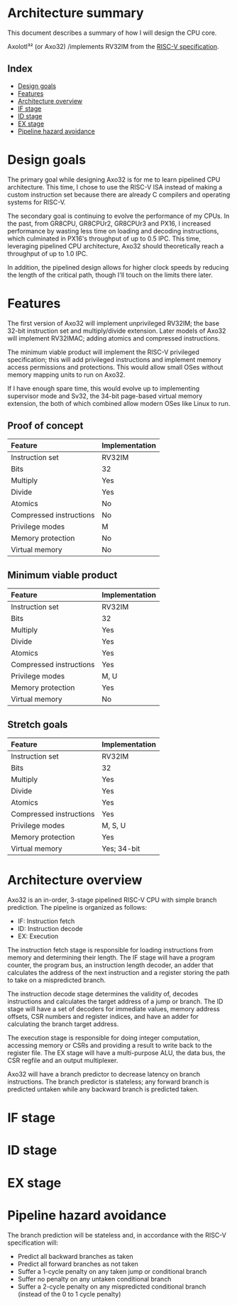 
# Architecture summary

This document describes a summary of how I will design the CPU core.

Axolotl³² (or Axo32) /implements RV32IM from the [RISC-V specification](https://riscv.org/technical/specifications/).

## Index
- [Design goals](#design-goals)
- [Features](#features)
- [Architecture overview](#architecture-overview)
- [IF stage](#if-stage)
- [ID stage](#id-stage)
- [EX stage](#ex-stage)
- [Pipeline hazard avoidance](#id-stage)



# Design goals

The primary goal while designing Axo32 is for me to learn pipelined CPU architecture. This time, I chose to use the RISC-V ISA instead of making a custom instruction set because there are already C compilers and operating systems for RISC-V.

The secondary goal is continuing to evolve the performance of my CPUs. In the past, from GR8CPU, GR8CPUr2, GR8CPUr3 and PX16, I increased performance by wasting less time on loading and decoding instructions, which culminated in PX16's throughput of up to 0.5 IPC. This time, leveraging pipelined CPU architecture, Axo32 should theoretically reach a throughput of up to 1.0 IPC.

In addition, the pipelined design allows for higher clock speeds by reducing the length of the critical path, though I'll touch on the limits there later.



# Features

The first version of Axo32 will implement unprivileged RV32IM; the base 32-bit instruction set and multiply/divide extension. Later models of Axo32 will implement RV32IMAC; adding atomics and compressed instructions.

The minimum viable product will implement the RISC-V privileged specification; this will add privileged instructions and implement memory access permissions and protections. This would allow small OSes without memory mapping units to run on Axo32.

If I have enough spare time, this would evolve up to implementing supervisor mode and Sv32, the 34-bit page-based virtual memory extension, the both of which combined allow modern OSes like Linux to run.

## Proof of concept
| Feature                   | Implementation
| :------------------------ | :-------------
| Instruction set           | RV32IM
| Bits                      | 32
| Multiply                  | Yes
| Divide                    | Yes
| Atomics                   | No
| Compressed instructions   | No
| Privilege modes           | M
| Memory protection         | No
| Virtual memory            | No

## Minimum viable product
| Feature                   | Implementation
| :------------------------ | :-------------
| Instruction set           | RV32IM
| Bits                      | 32
| Multiply                  | Yes
| Divide                    | Yes
| Atomics                   | Yes
| Compressed instructions   | Yes
| Privilege modes           | M, U
| Memory protection         | Yes
| Virtual memory            | No

## Stretch goals
| Feature                   | Implementation
| :------------------------ | :-------------
| Instruction set           | RV32IM
| Bits                      | 32
| Multiply                  | Yes
| Divide                    | Yes
| Atomics                   | Yes
| Compressed instructions   | Yes
| Privilege modes           | M, S, U
| Memory protection         | Yes
| Virtual memory            | Yes; 34-bit



# Architecture overview

Axo32 is an in-order, 3-stage pipelined RISC-V CPU with simple branch prediction. The pipeline is organized as follows:
- IF: Instruction fetch
- ID: Instruction decode
- EX: Execution

The instruction fetch stage is responsible for loading instructions from memory and determining their length.
The IF stage will have a program counter, the program bus, an instruction length decoder, an adder that calculates the address of the next instruction and a register storing the path to take on a mispredicted branch.

The instruction decode stage determines the validity of, decodes instructions and calculates the target address of a jump or branch.
The ID stage will have a set of decoders for immediate values, memory address offsets, CSR numbers and register indices, and have an adder for calculating the branch target address.

The execution stage is responsible for doing integer computation, accessing memory or CSRs and providing a result to write back to the register file.
The EX stage will have a multi-purpose ALU, the data bus, the CSR regfile and an output multiplexer.

Axo32 will have a branch predictor to decrease latency on branch instructions.
The branch predictor is stateless; any forward branch is predicted untaken while any backward branch is predicted taken.

# IF stage

# ID stage

# EX stage

# Pipeline hazard avoidance

The branch prediction will be stateless and, in accordance with the RISC-V specification will:
- Predict all backward branches as taken
- Predict all forward branches as not taken
- Suffer a 1-cycle penalty on any taken jump or conditional branch
- Suffer no penalty on any untaken conditional branch
- Suffer a 2-cycle penalty on any mispredicted conditional branch (instead of the 0 to 1 cycle penalty)
